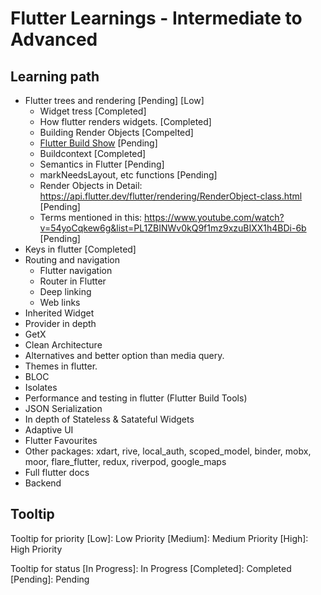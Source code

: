 # Flutter Learnings - Intermediate to Advanced

## Learning path

- Flutter trees and rendering [Pending] [Low]
  - Widget tress [Completed]
  - How flutter renders widgets. [Completed]
  - Building Render Objects [Compelted]
  - [Flutter Build Show](<https://www.youtube.com/playlist?list=PLjxrf2q8roU0WrDTm4tUB430Mja7dQEVP>) [Pending]
  - Buildcontext [Completed]
  - Semantics in Flutter [Pending]
  - markNeedsLayout, etc functions [Pending]
  - Render Objects in Detail: <https://api.flutter.dev/flutter/rendering/RenderObject-class.html> [Pending]
  - Terms mentioned in this: <https://www.youtube.com/watch?v=54yoCqkew6g&list=PL1ZBINWv0kQ9f1mz9xzuBIXX1h4BDi-6b> [Pending]
- Keys in flutter [Completed]
- Routing and navigation
  - Flutter navigation
  - Router in Flutter
  - Deep linking
  - Web links
- Inherited Widget
- Provider in depth
- GetX
- Clean Architecture
- Alternatives and better option than media query.
- Themes in flutter.
- BLOC
- Isolates
- Performance and testing in flutter (Flutter Build Tools)
- JSON Serialization
- In depth of Stateless & Satateful Widgets
- Adaptive UI
- Flutter Favourites
- Other packages: xdart, rive, local_auth, scoped_model, binder, mobx, moor, flare_flutter, redux, riverpod, google_maps
- Full flutter docs
- Backend

## Tooltip

Tooltip for priority
[Low]: Low Priority
[Medium]: Medium Priority
[High]: High Priority

Tooltip for status
[In Progress]: In Progress
[Completed]: Completed
[Pending]: Pending
